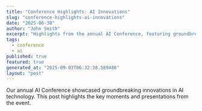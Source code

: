 ```yaml
---
title: "Conference Highlights: AI Innovations"
slug: "conference-highlights-ai-innovations"
date: "2025-06-30"
author: "John Smith"
excerpt: "Highlights from the annual AI Conference, featuring groundbreaking innovations."
tags:
  - conference
  - ai
published: true
featured: true
generated_at: "2025-09-03T06:32:38.589486"
layout: "post"
---
```


Our annual AI Conference showcased groundbreaking innovations in AI technology. This post highlights the key moments and presentations from the event.